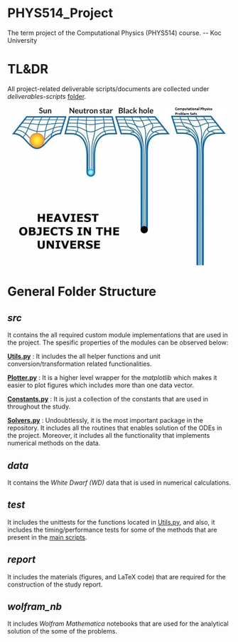 # PHYS514_Project
 The term project of the Computational Physics (PHYS514) course. -- Koc University

# TL&DR
All project-related deliverable scripts/documents are collected under *deliverables-scripts* [folder](https://github.com/vaydingul/PHYS514_Project/tree/main/deliverables-scripts).

![Just a funny meme that I encountered in the web :p](report/figures/meme.jpg)

# General Folder Structure

## *src*

It contains the all required custom module implementations that are used in the project. The spesific properties of the modules can be observed below:

**[Utils.py](https://github.com/vaydingul/PHYS514_Project/tree/main/src/Utils.py)** : It includes the all helper functions and unit conversion/transformation related functionalities.

**[Plotter.py](https://github.com/vaydingul/PHYS514_Project/tree/main/src/Plotter.py)** : It is a higher level wrapper for the *matplotlib* which makes it easier to plot figures which includes more than one data vector.

**[Constants.py](https://github.com/vaydingul/PHYS514_Project/tree/main/src/Constants.py)** : It is just a collection of the constants that are used in throughout the study.

**[Solvers.py](https://github.com/vaydingul/PHYS514_Project/tree/main/src/Solvers.py)** : Undoubtlessly, it is the most important package in the repository. It includes all the routines that enables solution of the ODEs in the project. Moreover, it includes all the functionality that implements numerical methods on the data.

## *data*

It contains the *White Dwarf (WD)* data that is used in numerical calculations.

## *test*

It includes the unittests for the functions located in [Utils.py](https://github.com/vaydingul/PHYS514_Project/tree/main/src/Utils.py), and also, it includes the timing/performance tests for some of the methods that are present in the [main scripts](https://github.com/vaydingul/PHYS514_Project/tree/main/deliverables-scripts).

## *report*

It includes the materials (figures, and LaTeX code) that are required for the construction of the study report.

## *wolfram_nb*

It includes *Wolfram Mathematica* notebooks that are used for the analytical solution of the some of the problems.